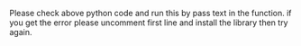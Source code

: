 Please check above python code and run this by pass text in the function. if you get the error please uncomment first line and install the library then try again.

